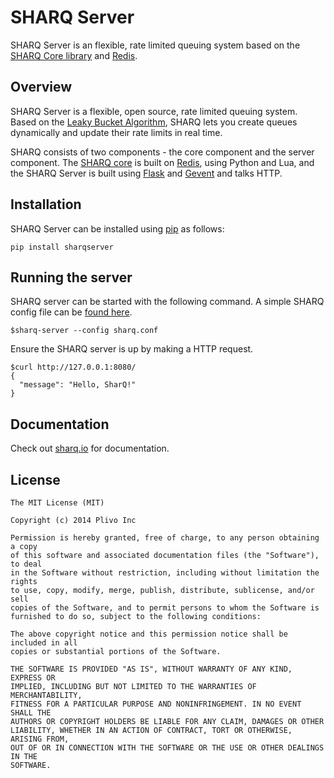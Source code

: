 SHARQ Server
============

SHARQ Server is an flexible, rate limited queuing system based on the [SHARQ Core library](https://github.com/plivo/sharq) and [Redis](https://redis.io).

## Overview

SHARQ Server is a flexible, open source, rate limited queuing system. Based on the [Leaky Bucket Algorithm](http://en.wikipedia.org/wiki/Leaky_bucket#The_Leaky_Bucket_Algorithm_as_a_Queue), SHARQ lets you create queues dynamically and update their rate limits in real time.

SHARQ consists of two components - the core component and the server component. The [SHARQ core](https://github.com/plivo/sharq) is built on [Redis](https://redis.io), using Python and Lua, and the SHARQ Server is built using [Flask](http://flask.pocoo.org/) and [Gevent](http://www.gevent.org/) and talks HTTP.

## Installation

SHARQ Server can be installed using [pip](http://pip.readthedocs.org/en/latest/installing.html) as follows:

```
pip install sharqserver
```

## Running the server

SHARQ server can be started with the following command. A simple SHARQ config file can be [found here](https://github.com/plivo/sharq-server/blob/master/sharq.conf).

```
$sharq-server --config sharq.conf
```

Ensure the SHARQ server is up by making a HTTP request.

```
$curl http://127.0.0.1:8080/
{
  "message": "Hello, SharQ!"
}
```

## Documentation

Check out [sharq.io](http://sharq.io) for documentation.

## License

```
The MIT License (MIT)

Copyright (c) 2014 Plivo Inc

Permission is hereby granted, free of charge, to any person obtaining a copy
of this software and associated documentation files (the "Software"), to deal
in the Software without restriction, including without limitation the rights
to use, copy, modify, merge, publish, distribute, sublicense, and/or sell
copies of the Software, and to permit persons to whom the Software is
furnished to do so, subject to the following conditions:

The above copyright notice and this permission notice shall be included in all
copies or substantial portions of the Software.

THE SOFTWARE IS PROVIDED "AS IS", WITHOUT WARRANTY OF ANY KIND, EXPRESS OR
IMPLIED, INCLUDING BUT NOT LIMITED TO THE WARRANTIES OF MERCHANTABILITY,
FITNESS FOR A PARTICULAR PURPOSE AND NONINFRINGEMENT. IN NO EVENT SHALL THE
AUTHORS OR COPYRIGHT HOLDERS BE LIABLE FOR ANY CLAIM, DAMAGES OR OTHER
LIABILITY, WHETHER IN AN ACTION OF CONTRACT, TORT OR OTHERWISE, ARISING FROM,
OUT OF OR IN CONNECTION WITH THE SOFTWARE OR THE USE OR OTHER DEALINGS IN THE
SOFTWARE.
```

